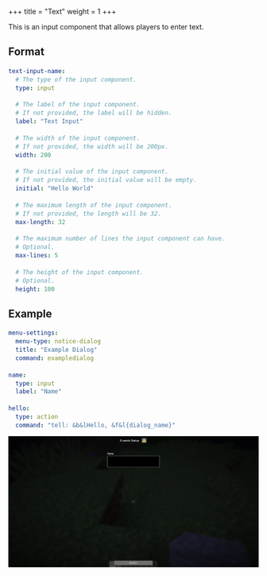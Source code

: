 +++
title = "Text"
weight = 1
+++

This is an input component that allows players to enter text.

## Format

```yaml
text-input-name:
  # The type of the input component.
  type: input

  # The label of the input component.
  # If not provided, the label will be hidden.
  label: "Text Input"

  # The width of the input component.
  # If not provided, the width will be 200px.
  width: 200

  # The initial value of the input component.
  # If not provided, the initial value will be empty.
  initial: "Hello World"

  # The maximum length of the input component.
  # If not provided, the length will be 32.
  max-length: 32

  # The maximum number of lines the input component can have.
  # Optional.
  max-lines: 5

  # The height of the input component.
  # Optional.
  height: 100
```

## Example

```yaml
menu-settings:
  menu-type: notice-dialog
  title: "Example Dialog"
  command: exampledialog

name:
  type: input
  label: "Name"

hello:
  type: action
  command: "tell: &b&lHello, &f&l{dialog_name}"
```

![Example](example.png)
